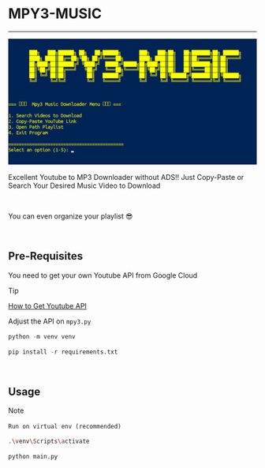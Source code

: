 
# MPY3-MUSIC
---
![](preview.png)

Excellent Youtube to MP3 Downloader without ADS!! 
Just Copy-Paste or Search Your Desired Music Video to Download

<br />

You can even organize your playlist 😎

<br />

## Pre-Requisites

You need to get your own Youtube API from Google Cloud

> [!tip]
> [How to Get Youtube API](https://www.youtube.com/watch?v=LLAZUTbc97I) 

Adjust the API on `mpy3.py`

```python
python -m venv venv
```

```python
pip install -r requirements.txt
```

<br />

## Usage

> [!note]
> `Run on virtual env (recommended)`

```bash
.\venv\Scripts\activate
```

```python
python main.py
```

